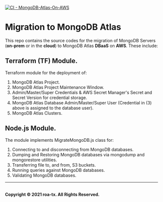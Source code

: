 [![CI - MongoDB-Atlas-On-AWS](https://github.com/roa-tx/mongodb-atlas-migration/actions/workflows/terraform.yaml/badge.svg)](https://github.com/roa-tx/mongodb-atlas-migration/actions/workflows/terraform.yaml)

# Migration to MongoDB Atlas

This repo contains the source codes for the migration of MongoDB Servers (**on-prem** or in the **cloud**) to MongoDB Atlas **DBaaS** on **AWS**. These include:


## Terraform (TF) Module.
Terraform module for the deployment of:
1. MongoDB Atlas Project. 
2. MongoDB Atlas Project Maintenance Window.
3. Admin/Master/Super Credentials & AWS Secret Manager's Secret and Secret Version for credential storage.
4. MongoDB Atlas Database Admin/Master/Super User  (Credential in (3) above is assigned to the database user).
5. MongoDB Atlas Clusters.


## Node.js Module.
The module implements MigrateMongoDB.js class for:
1. Connecting to and disconnecting from MongoDB databases.
2. Dumping and Restoring MongoDB databases via mongodump and mongorestore utilities.
3. Transferring file to, and from, S3 buckets.
4. Running queries against MongoDB databases.
5. Validating MongoDB databases.

---
<br>
<strong> Copyright © 2021 roa-tx. All Rights Reserved. </strong>
